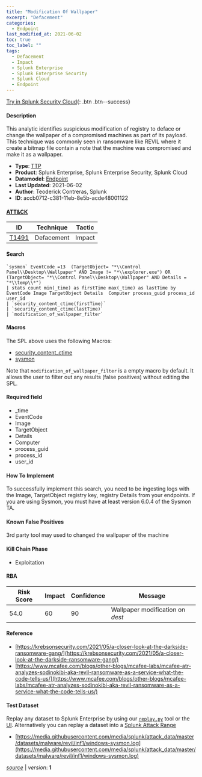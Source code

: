 ```yaml
---
title: "Modification Of Wallpaper"
excerpt: "Defacement"
categories:
  - Endpoint
last_modified_at: 2021-06-02
toc: true
toc_label: ""
tags:
  - Defacement
  - Impact
  - Splunk Enterprise
  - Splunk Enterprise Security
  - Splunk Cloud
  - Endpoint
---
```




[Try in Splunk Security Cloud](https://www.splunk.com/en_us/cyber-security.html){: .btn .btn--success}

#### Description

This analytic identifies suspicious modification of registry to deface or change the wallpaper of a compromised machines as part of its payload. This technique was commonly seen in ransomware like REVIL where it create a bitmap file contain a note that the machine was compromised and make it as a wallpaper.

- **Type**: [TTP](https://github.com/splunk/security_content/wiki/Detection-Analytic-Types)
- **Product**: Splunk Enterprise, Splunk Enterprise Security, Splunk Cloud
- **Datamodel**: [Endpoint](https://docs.splunk.com/Documentation/CIM/latest/User/Endpoint)
- **Last Updated**: 2021-06-02
- **Author**: Teoderick Contreras, Splunk
- **ID**: accb0712-c381-11eb-8e5b-acde48001122


#### [ATT&CK](https://attack.mitre.org/)

| ID             | Technique        |  Tactic             |
| -------------- | ---------------- |-------------------- |
| [T1491](https://attack.mitre.org/techniques/T1491/) | Defacement | Impact |

#### Search

```
`sysmon` EventCode =13  (TargetObject= "*\\Control Panel\\Desktop\\Wallpaper" AND Image != "*\\explorer.exe") OR (TargetObject= "*\\Control Panel\\Desktop\\Wallpaper" AND Details = "*\\temp\\*") 
| stats count min(_time) as firstTime max(_time) as lastTime by EventCode Image TargetObject Details  Computer process_guid process_id user_id 
| `security_content_ctime(firstTime)` 
| `security_content_ctime(lastTime)` 
| `modification_of_wallpaper_filter`
```

#### Macros
The SPL above uses the following Macros:
* [security_content_ctime](https://github.com/splunk/security_content/blob/develop/macros/security_content_ctime.yml)
* [sysmon](https://github.com/splunk/security_content/blob/develop/macros/sysmon.yml)

Note that `modification_of_wallpaper_filter` is a empty macro by default. It allows the user to filter out any results (false positives) without editing the SPL.

#### Required field
* _time
* EventCode
* Image
* TargetObject
* Details
* Computer
* process_guid
* process_id
* user_id


#### How To Implement
To successfully implement this search, you need to be ingesting logs with the Image, TargetObject registry key, registry Details from your endpoints. If you are using Sysmon, you must have at least version 6.0.4 of the Sysmon TA.

#### Known False Positives
3rd party tool may used to changed the wallpaper of the machine

#### Kill Chain Phase
* Exploitation



#### RBA

| Risk Score  | Impact      | Confidence   | Message      |
| ----------- | ----------- |--------------|--------------|
| 54.0 | 60 | 90 | Wallpaper modification on $dest$ |




#### Reference

* [https://krebsonsecurity.com/2021/05/a-closer-look-at-the-darkside-ransomware-gang/](https://krebsonsecurity.com/2021/05/a-closer-look-at-the-darkside-ransomware-gang/)
* [https://www.mcafee.com/blogs/other-blogs/mcafee-labs/mcafee-atr-analyzes-sodinokibi-aka-revil-ransomware-as-a-service-what-the-code-tells-us/](https://www.mcafee.com/blogs/other-blogs/mcafee-labs/mcafee-atr-analyzes-sodinokibi-aka-revil-ransomware-as-a-service-what-the-code-tells-us/)



#### Test Dataset
Replay any dataset to Splunk Enterprise by using our [`replay.py`](https://github.com/splunk/attack_data#using-replaypy) tool or the [UI](https://github.com/splunk/attack_data#using-ui).
Alternatively you can replay a dataset into a [Splunk Attack Range](https://github.com/splunk/attack_range#replay-dumps-into-attack-range-splunk-server)

* [https://media.githubusercontent.com/media/splunk/attack_data/master/datasets/malware/revil/inf1/windows-sysmon.log](https://media.githubusercontent.com/media/splunk/attack_data/master/datasets/malware/revil/inf1/windows-sysmon.log)



[*source*](https://github.com/splunk/security_content/tree/develop/detections/endpoint/modification_of_wallpaper.yml) \| *version*: **1**